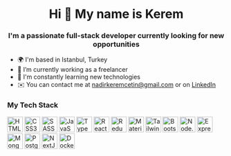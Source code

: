 <h1 align="center">Hi 👋 My name is Kerem</h1>

<h3 align="center">I'm a passionate full-stack developer currently looking for new opportunities</h4>

- 🌍 I'm based in Istanbul, Turkey
- 🤝 I’m currently working as a freelancer
- 🚀 I'm constantly learning new technologies
- ✉️ You can contact me at [nadirkeremcetin@gmail.com](mailto:nadirkeremcetin@gmail.com) or on [LinkedIn](https://www.linkedin.com/in/nadir-kerem-cetin)

### My Tech Stack


<a href="https://developer.mozilla.org/en-US/docs/Glossary/HTML5" target="_blank"><img
  src="https://cdn.jsdelivr.net/gh/devicons/devicon/icons/html5/html5-original.svg"
  width="36"
  height="36"
  alt="HTML5"
/></a>
<a href="https://developer.mozilla.org/en-US/docs/Web/CSS" target="_blank"><img
  src="https://cdn.jsdelivr.net/gh/devicons/devicon/icons/css3/css3-original.svg"
  width="36"
  height="36"
  alt="CSS3"
/></a>
<a href="https://sass-lang.com" target="_blank"><img
  src="https://cdn.jsdelivr.net/gh/devicons/devicon/icons/sass/sass-original.svg"
  width="36"
  height="36"
  alt="SASS"
/></a>
<a href="https://developer.mozilla.org/en/JavaScript" target="_blank"><img
  src="https://cdn.jsdelivr.net/gh/devicons/devicon/icons/javascript/javascript-original.svg"
  width="36"
  height="36"
  alt="JavaScript"
/></a>
<a href="https://www.typescriptlang.org/" target="_blank"><img
  src="https://cdn.jsdelivr.net/gh/devicons/devicon/icons/typescript/typescript-original.svg"
  width="36"
  height="36"
  alt="TypeScript"
/></a>
<a href="https://reactjs.org/" target="_blank"><img
  src="https://cdn.jsdelivr.net/gh/devicons/devicon/icons/react/react-original.svg"
  width="36"
  height="36"
  alt="React"
/></a>
<a href="https://redux-toolkit.js.org/" target="_blank"><img
  src="https://cdn.jsdelivr.net/gh/devicons/devicon/icons/redux/redux-original.svg"
  width="36"
  height="36"
  alt="Redux Toolkit"
/></a>
<a href="https://mui.com/" target="_blank"><img
  src="https://cdn.jsdelivr.net/gh/devicons/devicon/icons/materialui/materialui-original.svg"
  width="36"
  height="36"
  alt="Material UI"
/></a>
<a href="https://tailwindcss.com/" target="_blank"><img
  src="https://cdn.jsdelivr.net/gh/devicons/devicon/icons/tailwindcss/tailwindcss-plain.svg"
  width="36"
  height="36"
  alt="Tailwind CSS"
/></a>
<a href="https://getbootstrap.com/" target="_blank"><img
  src="https://cdn.jsdelivr.net/gh/devicons/devicon/icons/bootstrap/bootstrap-original.svg"
  width="36"
  height="36"
  alt="Bootstrap"
/></a>
<a href="https://nodejs.org/" target="_blank"><img
  src="https://cdn.jsdelivr.net/gh/devicons/devicon/icons/nodejs/nodejs-original.svg"
  width="36"
  height="36"
  alt="Node.js"
/></a>
<a href="https://expressjs.com/" target="_blank"><img
  src="https://cdn.jsdelivr.net/gh/devicons/devicon/icons/express/express-original.svg"
  width="36"
  height="36"
  alt="Express"
/></a>
<a href="https://www.mongodb.com/" target="_blank"><img
  src="https://cdn.jsdelivr.net/gh/devicons/devicon/icons/mongodb/mongodb-original.svg"
  width="36"
  height="36"
  alt="MongoDB"
/></a>
<a href="https://www.postgresql.org/" target="_blank"><img
  src="https://cdn.jsdelivr.net/gh/devicons/devicon/icons/postgresql/postgresql-original.svg"
  width="36"
  height="36"
  alt="PostgreSQL"
/></a>
<a href="https://nextjs.org/" target="_blank"><img
  src="https://cdn.jsdelivr.net/gh/devicons/devicon/icons/nextjs/nextjs-line.svg"
  width="36"
  height="36"
  alt="NextJS"
/></a>
<a href="https://www.docker.com/" target="_blank"><img
  src="https://cdn.jsdelivr.net/gh/devicons/devicon/icons/docker/docker-original.svg"
  width="36"
  height="36"
  alt="Docker"
/></a>
